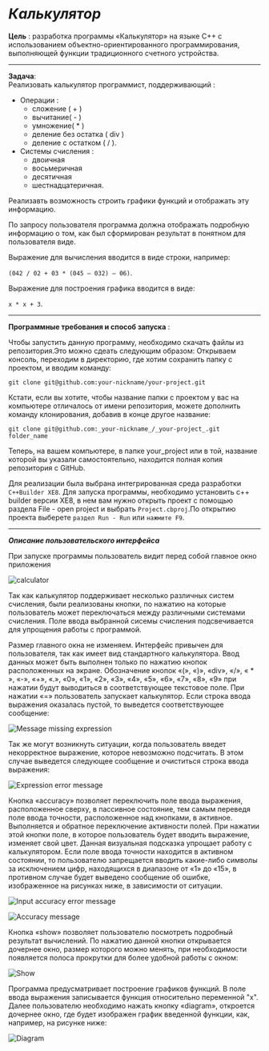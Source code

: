 ﻿***Калькулятор***
====================================
**Цель** : разработка программы «Калькулятор» на языке С++ с использованием объектно-ориентированного программирования, выполняющей функции традиционного счетного устройства.

-----------
**Задача**:  
 Pеализовать калькулятор программист, поддерживающий :
 - Операции : 
	* сложение ( + )
	* вычитание( - )
	* умножение( * )
	* деление без остатка ( div )
	* деление с остатком ( / ).
 - Системы счисления :
	* двоичная
	* восьмеричная
	* десятичная
	* шестнадцатеричная. 

 Реализавть возможность строить графики функций и отображать эту информацию.

 По запросу пользователя программа должна отображать подробную информацию о том, как был сформирован результат в понятном для пользователя виде.
 
 Выражение для вычисления вводится в виде строки, например:
 
 `(042 / 02 + 03 * (045 – 032) – 06)`.

 Выражение для построения графика вводится в виде:
 
 `x * x + 3`. 

-------------
 **Программные требования и способ запуска** :
  
  Чтобы запустить данную программу, необходимо скачать файлы из репозитория.Это можно сдеать следующим образом:
  Открываем консоль, переходим в директорию, где хотим сохранить папку с проектом, и вводим команду:

  `git clone git@github.com:your-nickname/your-project.git` 

  Кстати, если вы хотите, чтобы название папки с проектом у вас на компьютере отличалось от имени репозитория, можете дополнить команду клонирования, добавив в конце другое название:

  `git clone git@github.com:_your-nickname_/_your-project_.git folder_name`

  Теперь, на вашем компьютере, в папке your_project или в той, название которой вы указали самостоятельно, находится полная копия репозитория c GitHub.	
 
  Для реализации была  выбрана интегрированная среда разработки  `С++Builder XE8`. 
  Для запуска программы, необходимо установить c++ builder версии XE8, в нем вам нужно открыть проект с помощью раздела File - open project и выбрать `Project.cbproj`.По открытию проекта выберете `раздел Run - Run` или `нажмите F9`.

 -----------------
 ***Описание пользовательского интерфейса***

  При запуске программы пользователь видит перед собой главное окно приложения

 ![calculator](https://github.com/Nadezhda24/coursework/raw/master/Calculator.jpg)
  
  Так как калькулятор поддерживает несколько различных систем счисления, были реализованы кнопки, по нажатию на которые пользователь может переключаться между различными системами счисления. Поле ввода выбранной сисемы счисления подсвечивается для упрощения работы с программой. 

  Размер главного окна не изменяем. Интерфейс привычен для пользователя, так как имеет вид стандартного калькулятора.
  Ввод данных может быть выполнен только по нажатию кнопок расположенных на экране. Обозначение кнопок «(»,  «)», «div», «/», « * », «-», «+»,  «.», «0», «1», «2», «3», «4», «5», «6», «7», «8», «9» при нажатии будут выводиться в соответствующее текстовое поле.
  При нажатии «=» пользователь запускает калькулятор. Если строка ввода выражения оказалась пустой, то выведется соответствующее сообщение:

 ![Message missing expression](https://github.com/Nadezhda24/coursework/raw/master/Message_missing_expression.jpg)

  Так же могут возникнуть ситуации, когда пользователь введет некорректное выражение, которое невозможно подсчитать. В этом случае выведется следующее сообщение и очиститься строка ввода выражения:

  ![Expression error message](https://github.com/Nadezhda24/coursework/raw/master/Expression_error_message.jpg)

  Кнопка «accuracy» позволяет переключить поле ввода выражения, расположенное сверху, в пассивное состояние, тем самым переведя поле ввода точности, расположенное над кнопками, в активное. Выполняется и обратное переключение активности полей. При нажатии этой кнопки поле, в которое пользователь будет вводить выражение, изменяет свой цвет. Данная визуальная подсказка упрощает работу с калькулятором. Если поле ввода точности находится в активном состоянии, то пользователю запрещается вводить какие-либо символы за исключением цифр, находящихся в диапазоне от «1» до «15», в противном случае будет выведено сообщение об ошибке, изображенное на рисунках ниже, в зависимости от ситуации.

  ![Input accuracy error message](https://github.com/Nadezhda24/coursework/raw/master/Input_accuracy_error_message.jpg)

  ![Accuracy message](https://github.com/Nadezhda24/coursework/raw/master/Accuracy_message.jpg)

  Кнопка «show» позволяет пользователю посмотреть подробный результат вычислений. По нажатию данной кнопки открывается дочернее окно, размер которого можно менять, при необходимости появляется полоса прокрутки для более удобной работы с окном:

  ![Show](https://github.com/Nadezhda24/coursework/raw/master/Show.jpg)
 
  Программа предусматривает построение графиков функций. В поле ввода выражения записывается функция относительно переменной "x". Далее пользователю необходимо нажать кнопку «diagram», откроется дочернее окно, где будет изображен график введенной функции, как, например, на рисунке ниже:
 
  ![Diagram](https://github.com/Nadezhda24/coursework/raw/master/Diagram.jpg)
